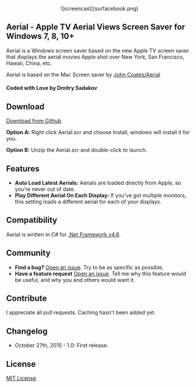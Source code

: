 <p align="center">
![screencast](surfacebook.png)
</p>

## Aerial - Apple TV Aerial Views Screen Saver for Windows 7, 8, 10+
Aerial is a Windows screen saver based on the new Apple TV screen saver that displays the aerial movies Apple shot over New York, San Francisco, Hawaii, China, etc.

Aerial is based on the Mac Screen saver by [John Coates/Aerial](https://github.com/JohnCoates/Aerial)

#### Coded with Love by Dmitry Sadakov

## Download

[Download from Github](https://github.com/cdima/Aerial/releases/download/0.1/Aerial.scr.zip)

**Option A:** Right click Aerial.scr and choose Install, windows will install it for you.

**Option B:** Unzip the Aerial.scr and double-click to launch. 

## Features
* **Auto Load Latest Aerials:** Aerials are loaded directly from Apple, so you're never out of date.
* **Play Different Aerial On Each Display:** If you've got multiple monitors, this setting loads a different aerial for each of your displays.

## Compatibility
Aerial is written in C# for [.Net Framework v4.6](https://www.microsoft.com/en-us/download/details.aspx?id=48130).

## Community
- **Find a bug?** [Open an issue](https://github.com/cdima/Aerial/issues/new). Try to be as specific as possible.
- **Have a feature request** [Open an issue](https://github.com/cdima/Aerial/issues/new). Tell me why this feature would be useful, and why you and others would want it.

## Contribute
I appreciate all pull requests. Caching hasn't been added yet.

## Changelog

- October 27th, 2015 - 1.0: First release.

## License
[MIT License](https://raw.githubusercontent.com/JohnCoates/Aerial/master/LICENSE)
